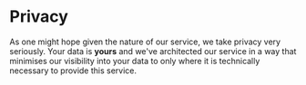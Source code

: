 # Privacy

As one might hope given the nature of our service, we take privacy
very seriously. Your data is **yours** and we've architected our
service in a way that minimises our visibility into your data to
only where it is technically necessary to provide this service.